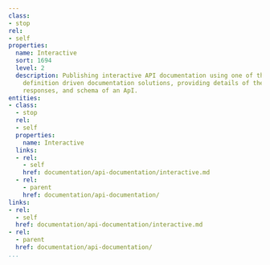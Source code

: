 ```yaml
---
class:
- stop
rel:
- self
properties:
  name: Interactive
  sort: 1694
  level: 2
  description: Publishing interactive API documentation using one of the common API
    definition driven documentation solutions, providing details of the requests,
    responses, and schema of an ApI.
entities:
- class:
  - stop
  rel:
  - self
  properties:
    name: Interactive
  links:
  - rel:
    - self
    href: documentation/api-documentation/interactive.md
  - rel:
    - parent
    href: documentation/api-documentation/
links:
- rel:
  - self
  href: documentation/api-documentation/interactive.md
- rel:
  - parent
  href: documentation/api-documentation/
...
```

